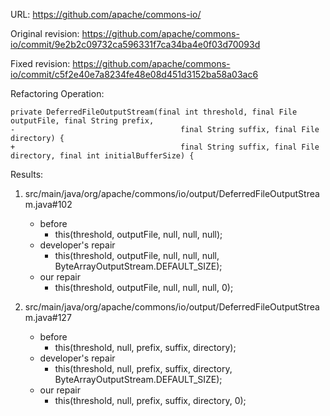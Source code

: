URL: https://github.com/apache/commons-io/

Original revision: https://github.com/apache/commons-io/commit/9e2b2c09732ca596331f7ca34ba4e0f03d70093d

Fixed revision: https://github.com/apache/commons-io/commit/c5f2e40e7a8234fe48e08d451d3152ba58a03ac6

Refactoring Operation:
```
private DeferredFileOutputStream(final int threshold, final File outputFile, final String prefix,
-                                     final String suffix, final File directory) {
+                                     final String suffix, final File directory, final int initialBufferSize) {
```

Results:
1. src/main/java/org/apache/commons/io/output/DeferredFileOutputStream.java#102
   - before
      - this(threshold, outputFile, null, null, null);
   - developer's repair
      - this(threshold, outputFile, null, null, null, ByteArrayOutputStream.DEFAULT_SIZE);
   - our repair 
      - this(threshold, outputFile, null, null, null, 0);

2. src/main/java/org/apache/commons/io/output/DeferredFileOutputStream.java#127
   - before
      - this(threshold, null, prefix, suffix, directory);
   - developer's repair
      - this(threshold, null, prefix, suffix, directory, ByteArrayOutputStream.DEFAULT_SIZE);
   - our repair 
      - this(threshold, null, prefix, suffix, directory, 0);

